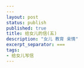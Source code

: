 ```yaml
---
---
layout: post
status: publish
published: true
title: 给女儿的信(五) 
description: "女儿 教育 亲情"
excerpt_separator: ===
tags:
- 给女儿写信
---
```



